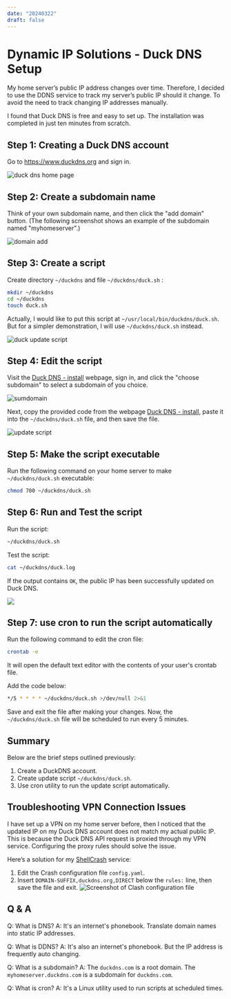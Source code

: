 ```yaml
---
date: "20240322"
draft: false
---
```

# Dynamic IP Solutions - Duck DNS Setup

My home server’s public IP address changes over time. Therefore, I decided to use the DDNS service to track my server’s public IP should it change. To avoid the need to track changing IP addresses manually.

I found that Duck DNS is free and easy to set up. The installation was completed in just ten minutes from scratch.

## Step 1: Creating a Duck DNS account

Go to https://www.duckdns.org and sign in.

![duck dns home page](https://i.imgur.com/DzY8lFF.png)

## Step 2: Create a subdomain name

Think of your own subdomain name, and then click the "add domain" button. (The following screenshot shows an example of the subdomain named "myhomeserver".)


![domain add](https://i.imgur.com/o8nFqHJ.png)

## Step 3: Create a script

Create directory `~/duckdns` and file `~/duckdns/duck.sh` : 
```sh
mkdir ~/duckdns
cd ~/duckdns
touch duck.sh
```

Actually, I would like to put this script at `~/usr/local/bin/duckdns/duck.sh`. But for a simpler demonstration, I will use `~/duckdns/duck.sh` instead.

![duck update script](https://i.imgur.com/BpJBdN3.png)
## Step 4: Edit the script

Visit the [Duck DNS - install](https://www.duckdns.org/install.jsp) webpage, sign in, and click the "choose subdomain" to select a subdomain of you choice.

![sumdomain](https://i.imgur.com/wvLW1Wt.png)

Next, copy the provided code from the webpage [Duck DNS - install](https://www.duckdns.org/install.jsp),  paste it into the `~/duckdns/duck.sh` file, and then save the file.

![update script](https://i.imgur.com/GJ0zg6z.png)

## Step 5: Make the script executable

Run the following command on your home server to make `~/duckdns/duck.sh` executable:

```sh
chmod 700 ~/duckdns/duck.sh
```

## Step 6: Run and Test the script 

Run the script:

```sh
~/duckdns/duck.sh
```

Test the script:

```sh
cat ~/duckdns/duck.log
```
 
 If the output contains `OK`, the public IP has been successfully updated on Duck DNS.
 
 ![](https://i.imgur.com/EjBw61E.png)

## Step 7: use cron to run the script automatically

Run the following command to edit the cron file:

```sh
crontab -e
```

It will open the default text editor with the contents of your user's crontab file.

Add the code below: 

```sh
*/5 * * * * ~/duckdns/duck.sh >/dev/null 2>&1
```

Save and exit the file after making your changes. Now, the `~/duckdns/duck.sh` file will be scheduled to run every 5 minutes.

## Summary

Below are the brief steps outlined previously:
1. Create a DuckDNS account.
2. Create update script `~/duckdns/duck.sh`.
3. Use cron utility to run the update script automatically.

## Troubleshooting VPN Connection Issues

I have set up a VPN on my home server before, then I noticed that the updated IP on my Duck DNS account does not match my actual public IP. This is because the Duck DNS API request is proxied through my VPN service. Configuring the proxy rules should solve the issue.

Here’s a solution for my [ShellCrash](https://github.com/juewuy/ShellCrash) service:
1. Edit the Crash configuration file `config.yaml`.
2. Insert `DOMAIN-SUFFIX,duckdns.org,DIRECT` below the `rules:` line, then save the file and exit. ![Screenshot of Clash configuration file](https://i.imgur.com/U7iWnib.png)
## Q & A

Q: What is DNS?
A: It's an internet's phonebook. Translate domain names into static IP addresses.

Q: What is DDNS?
A: It's also an internet's phonebook. But the IP address is frequently auto changing.

Q: What is a subdomain?
A: The `duckdns.com` is a root domain. The `myhomeserver.duckdns.com` is a subdomain for `duckdns.com`.

Q: What is cron?
A: It's a Linux utility used to run scripts at scheduled times.